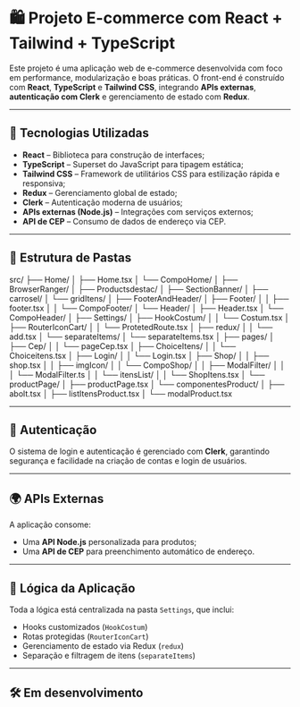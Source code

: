# 🛍️ Projeto E-commerce com React + Tailwind + TypeScript

Este projeto é uma aplicação web de e-commerce desenvolvida com foco em performance, modularização e boas práticas. O front-end é construído com **React**, **TypeScript** e **Tailwind CSS**, integrando **APIs externas**, **autenticação com Clerk** e gerenciamento de estado com **Redux**.

---

## 🚀 Tecnologias Utilizadas

- **React** – Biblioteca para construção de interfaces;
- **TypeScript** – Superset do JavaScript para tipagem estática;
- **Tailwind CSS** – Framework de utilitários CSS para estilização rápida e responsiva;
- **Redux** – Gerenciamento global de estado;
- **Clerk** – Autenticação moderna de usuários;
- **APIs externas (Node.js)** – Integrações com serviços externos;
- **API de CEP** – Consumo de dados de endereço via CEP.

---

## 🧱 Estrutura de Pastas

src/
├── Home/
│   ├── Home.tsx
│   └── CompoHome/
│       ├── BrowserRanger/
│       ├── Productsdestac/
│       ├── SectionBanner/
│       ├── carrosel/
│       └── gridItens/
│
├── FooterAndHeader/
│   ├── Footer/
│   │   ├── footer.tsx
│   │   └── CompoFooter/
│   └── Header/
│       ├── Header.tsx
│       └── CompoHeader/
│
├── Settings/
│   ├── HookCostum/
│   │   └── Costum.tsx
│   ├── RouterIconCart/
│   │   └── ProtetedRoute.tsx
│   ├── redux/
│   │   └── add.tsx
│   └── separateItems/
│       └── separateItems.tsx
│
├── pages/
│   ├── Cep/
│   │   └── pageCep.tsx
│   ├── ChoiceItens/
│   │   └── Choiceitens.tsx
│   ├── Login/
│   │   └── Login.tsx
│   ├── Shop/
│   │   ├── shop.tsx
│   │   ├── imgIcon/
│   │   └── CompoShop/
│   │       ├── ModalFilter/
│   │       │   └── ModalFilter.ts
│   │       └── itensList/
│   │           └── ShopItens.tsx
│   └── productPage/
│       ├── productPage.tsx
│       └── componentesProduct/
│           ├── abolt.tsx
│           ├── listItensProduct.tsx
│           └── modalProduct.tsx



---

## 🔐 Autenticação

O sistema de login e autenticação é gerenciado com **Clerk**, garantindo segurança e facilidade na criação de contas e login de usuários.

---

## 🌍 APIs Externas

A aplicação consome:
- Uma **API Node.js** personalizada para produtos;
- Uma **API de CEP** para preenchimento automático de endereço.

---

## 🧠 Lógica da Aplicação

Toda a lógica está centralizada na pasta `Settings`, que inclui:
- Hooks customizados (`HookCostum`)
- Rotas protegidas (`RouterIconCart`)
- Gerenciamento de estado via Redux (`redux`)
- Separação e filtragem de itens (`separateItems`)

---

## 🛠️ Em desenvolvimento
